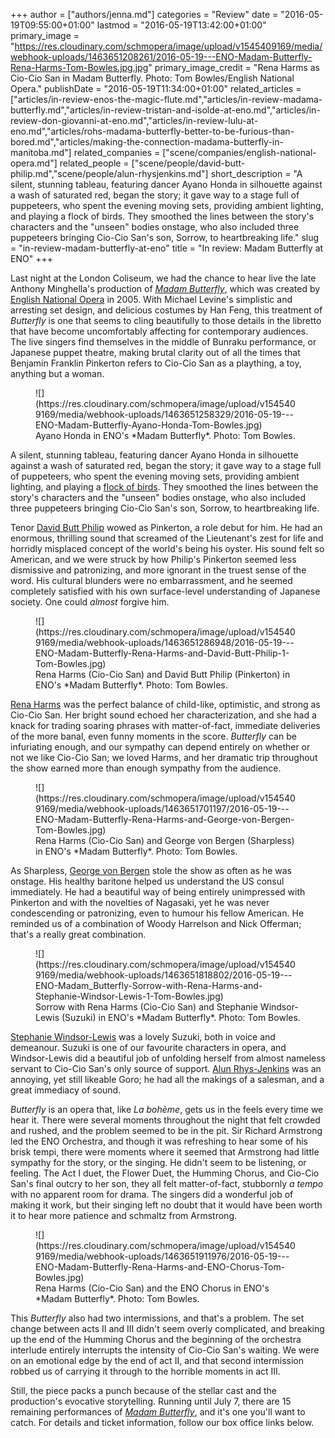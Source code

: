 +++
author = ["authors/jenna.md"]
categories = "Review"
date = "2016-05-19T09:55:00+01:00"
lastmod = "2016-05-19T13:42:00+01:00"
primary_image = "https://res.cloudinary.com/schmopera/image/upload/v1545409169/media/webhook-uploads/1463651208261/2016-05-19---ENO-Madam-Butterfly-Rena-Harms-Tom-Bowles.jpg.jpg"
primary_image_credit = "Rena Harms as Cio-Cio San in Madam Butterfly. Photo: Tom Bowles/English National Opera."
publishDate = "2016-05-19T11:34:00+01:00"
related_articles = ["articles/in-review-enos-the-magic-flute.md","articles/in-review-madama-butterfly.md","articles/in-review-tristan-and-isolde-at-eno.md","articles/in-review-don-giovanni-at-eno.md","articles/in-review-lulu-at-eno.md","articles/rohs-madama-butterfly-better-to-be-furious-than-bored.md","articles/making-the-connection-madama-butterfly-in-manitoba.md"]
related_companies = ["scene/companies/english-national-opera.md"]
related_people = ["scene/people/david-butt-philip.md","scene/people/alun-rhysjenkins.md"]
short_description = "A silent, stunning tableau, featuring dancer Ayano Honda in silhouette against a wash of saturated red, began the story; it gave way to a stage full of puppeteers, who spent the evening moving sets, providing ambient lighting, and playing a flock of birds. They smoothed the lines between the story&#039;s characters and the &quot;unseen&quot; bodies onstage, who also included three puppeteers bringing Cio-Cio San&#039;s son, Sorrow, to heartbreaking life."
slug = "in-review-madam-butterfly-at-eno"
title = "In review: Madam Butterfly at ENO"
+++

Last night at the London Coliseum, we had the chance to hear live the late Anthony Minghella's production of [*Madam Butterfly*](https://www.eno.org/whats-on/madam-butterfly/), which was created by [English National Opera](/scene/companies/english-national-opera/) in 2005. With Michael Levine's simplistic and arresting set design, and delicious costumes by Han Feng, this treatment of *Butterfly* is one that seems to cling beautifully to those details in the libretto that have become uncomfortably affecting for contemporary audiences. The live singers find themselves in the middle of Bunraku performance, or Japanese puppet theatre, making brutal clarity out of all the times that Benjamin Franklin Pinkerton refers to Cio-Cio San as a plaything, a toy, anything but a woman.

<figure data-type="image">
![](https://res.cloudinary.com/schmopera/image/upload/v1545409169/media/webhook-uploads/1463651258329/2016-05-19---ENO-Madam-Butterfly-Ayano-Honda-Tom-Bowles.jpg)
<figcaption>Ayano Honda in ENO's *Madam Butterfly*. Photo: Tom Bowles.</figcaption>
</figure>

A silent, stunning tableau, featuring dancer Ayano Honda in silhouette against a wash of saturated red, began the story; it gave way to a stage full of puppeteers, who spent the evening moving sets, providing ambient lighting, and playing a [flock of birds](/birdcalls-and-spoilers/). They smoothed the lines between the story's characters and the "unseen" bodies onstage, who also included three puppeteers bringing Cio-Cio San's son, Sorrow, to heartbreaking life.

Tenor [David Butt Philip](/scene/people/david-butt-philip/) wowed as Pinkerton, a role debut for him. He had an enormous, thrilling sound that screamed of the Lieutenant's zest for life and horridly misplaced concept of the world's being his oyster. His sound felt so American, and we were struck by how Philip's Pinkerton seemed less dismissive and patronizing, and more ignorant in the truest sense of the word. His cultural blunders were no embarrassment, and he seemed completely satisfied with his own surface-level understanding of Japanese society. One could *almost* forgive him.

<figure data-type="image">
![](https://res.cloudinary.com/schmopera/image/upload/v1545409169/media/webhook-uploads/1463651286948/2016-05-19---ENO-Madam-Butterfly-Rena-Harms-and-David-Butt-Philip-1-Tom-Bowles.jpg)
<figcaption>Rena Harms (Cio-Cio San) and David Butt Philip (Pinkerton) in ENO's *Madam Butterfly*. Photo: Tom Bowles.</figcaption>
</figure>

[Rena Harms](/scene/people/rena-harms/) was the perfect balance of child-like, optimistic, and strong as Cio-Cio San. Her bright sound echoed her characterization, and she had a knack for trading soaring phrases with matter-of-fact, immediate deliveries of the more banal, even funny moments in the score. *Butterfly* can be infuriating enough, and our sympathy can depend entirely on whether or not we like Cio-Cio San; we loved Harms, and her dramatic trip throughout the show earned more than enough sympathy from the audience.

<figure data-type="image">
![](https://res.cloudinary.com/schmopera/image/upload/v1545409169/media/webhook-uploads/1463651701197/2016-05-19---ENO-Madam-Butterfly-Rena-Harms-and-George-von-Bergen-Tom-Bowles.jpg)
<figcaption>Rena Harms (Cio-Cio San) and George von Bergen (Sharpless) in ENO's *Madam Butterfly*. Photo: Tom Bowles.</figcaption>
</figure>

As Sharpless, [George von Bergen](/scene/people/george-von-bergen/) stole the show as often as he was onstage. His healthy baritone helped us understand the US consul immediately. He had a beautiful way of being entirely unimpressed with Pinkerton and with the novelties of Nagasaki, yet he was never condescending or patronizing, even to humour his fellow American. He reminded us of a combination of Woody Harrelson and Nick Offerman; that's a really great combination.

<figure data-type="image">
![](https://res.cloudinary.com/schmopera/image/upload/v1545409169/media/webhook-uploads/1463651818802/2016-05-19---ENO-Madam_Butterfly-Sorrow-with-Rena-Harms-and-Stephanie-Windsor-Lewis-1-Tom-Bowles.jpg)
<figcaption>Sorrow with Rena Harms (Cio-Cio San) and Stephanie Windsor-Lewis (Suzuki) in ENO's *Madam Butterfly*. Photo: Tom Bowles.</figcaption>
</figure>

[Stephanie Windsor-Lewis](/scene/people/stephanie-windsor-lewis/) was a lovely Suzuki, both in voice and demeanour. Suzuki is one of our favourite characters in opera, and Windsor-Lewis did a beautiful job of unfolding herself from almost nameless servant to Cio-Cio San's only source of support. [Alun Rhys-Jenkins](/scene/people/alyn-rhys-jenkins/) was an annoying, yet still likeable Goro; he had all the makings of a salesman, and a great immediacy of sound. 

*Butterfly* is an opera that, like *La bohème*, gets us in the feels every time we hear it. There were several moments throughout the night that felt crowded and rushed, and the problem seemed to be in the pit. Sir Richard Armstrong led the ENO Orchestra, and though it was refreshing to hear some of his brisk tempi, there were moments where it seemed that Armstrong had little sympathy for the story, or the singing. He didn't seem to be listening, or feeling. The Act I duet, the Flower Duet, the Humming Chorus, and Cio-Cio San's final outcry to her son, they all felt matter-of-fact, stubbornly *a tempo* with no apparent room for drama. The singers did a wonderful job of making it work, but their singing left no doubt that it would have been worth it to hear more patience and schmaltz from Armstrong.

<figure data-type="image">![](https://res.cloudinary.com/schmopera/image/upload/v1545409169/media/webhook-uploads/1463651911976/2016-05-19---ENO-Madam-Butterfly-Rena-Harms-and-ENO-Chorus-Tom-Bowles.jpg)
<figcaption>Rena Harms (Cio-Cio San) and the ENO Chorus in ENO's *Madam Butterfly*. Photo: Tom Bowles.</figcaption>
</figure>

This *Butterfly* also had two intermissions, and that's a problem. The set change between acts II and III didn't seem overly complicated, and breaking up the end of the Humming Chorus and the beginning of the orchestra interlude entirely interrupts the intensity of Cio-Cio San's waiting. We were on an emotional edge by the end of act II, and that second intermission robbed us of carrying it through to the horrible moments in act III.

Still, the piece packs a punch because of the stellar cast and the production's evocative storytelling. Running until July 7, there are 15 remaining performances of [*Madam Butterfly*](https://www.eno.org/whats-on/madam-butterfly/), and it's one you'll want to catch. For details and ticket information, follow our box office links below.
